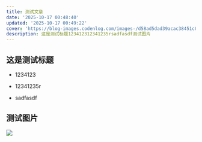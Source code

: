 ```yaml
---
title: 测试文章
date: '2025-10-17 00:48:40'
updated: '2025-10-17 00:49:22'
cover: 'https://blog-images.codenlog.com/images-/d58ad5dad39acac38451c82c5d7460a2.png'
description: 这是测试标题123412312341235rsadfasdf测试图片
---
```

## 这是测试标题

+ 1234123

+ 12341235r

+ sadfasdf



## 测试图片

![](https://blog-images.codenlog.com/images-/d58ad5dad39acac38451c82c5d7460a2.png)



